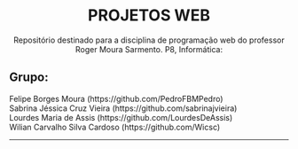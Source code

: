 <h1 align="center">PROJETOS WEB</h1>
<p align="center">Repositório destinado para a disciplina de programação web do professor Roger Moura Sarmento. P8, Informática:</p>
<h2>Grupo:</h2>
Felipe Borges Moura (https://github.com/PedroFBMPedro)<br>
Sabrina Jéssica Cruz Vieira (https://github.com/sabrinajvieira)<br>
Lourdes Maria de Assis (https://github.com/LourdesDeAssis)<br>
Wilian Carvalho Silva Cardoso (https://github.com/Wicsc)<br>
<hr>
